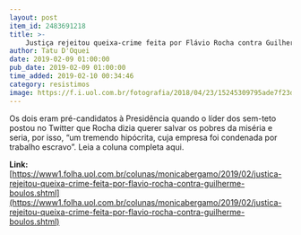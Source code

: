 ```yaml
---
layout: post
item_id: 2483691218
title: >-
    Justiça rejeitou queixa-crime feita por Flávio Rocha contra Guilherme Boulos
author: Tatu D'Oquei
date: 2019-02-09 01:00:00
pub_date: 2019-02-09 01:00:00
time_added: 2019-02-10 00:34:46
category: resistimos
image: https://f.i.uol.com.br/fotografia/2018/04/23/15245309795ade7f23d2c2c_1524530979_3x2_rt.jpg
---
```


Os dois eram pré-candidatos à Presidência quando o líder dos sem-teto postou no Twitter que Rocha dizia querer salvar os pobres da miséria e seria, por isso, “um tremendo hipócrita, cuja empresa foi condenada por trabalho escravo”. Leia a coluna completa aqui.

**Link:** [https://www1.folha.uol.com.br/colunas/monicabergamo/2019/02/justica-rejeitou-queixa-crime-feita-por-flavio-rocha-contra-guilherme-boulos.shtml](https://www1.folha.uol.com.br/colunas/monicabergamo/2019/02/justica-rejeitou-queixa-crime-feita-por-flavio-rocha-contra-guilherme-boulos.shtml)

